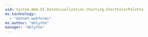```yaml
---
uid: System.Web.UI.DataVisualization.Charting.ChartColorPalette
ms.technology: 
  - "dotnet-webforms"
ms.author: "mblythe"
manager: "mblythe"
---
```

